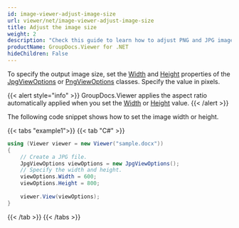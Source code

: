 ```yaml
---
id: image-viewer-adjust-image-size
url: viewer/net/image-viewer-adjust-image-size
title: Adjust the image size
weight: 2
description: "Check this guide to learn how to adjust PNG and JPG images size when rendering documents with Image Viewer by GroupDocs for .NET."
productName: GroupDocs.Viewer for .NET
hideChildren: False
---
```

To specify the output image size, set the [Width](https://reference.groupdocs.com/net/viewer/groupdocs.viewer.options/jpgviewoptions/properties/width) and [Height](https://reference.groupdocs.com/net/viewer/groupdocs.viewer.options/jpgviewoptions/properties/height) properties of the [JpgViewOptions](https://reference.groupdocs.com/net/viewer/groupdocs.viewer.options/jpgviewoptions) or [PngViewOptions](https://reference.groupdocs.com/net/viewer/groupdocs.viewer.options/pngviewoptions) classes. Specify the value in pixels.

{{< alert style="info" >}}
GroupDocs.Viewer applies the aspect ratio automatically applied when you set the [Width](https://reference.groupdocs.com/net/viewer/groupdocs.viewer.options/jpgviewoptions/properties/width) or [Height](https://reference.groupdocs.com/net/viewer/groupdocs.viewer.options/jpgviewoptions/properties/height) value.
{{< /alert >}}

The following code snippet shows how to set the image width or height.

{{< tabs "example1">}}
{{< tab "C#" >}}
```csharp
using (Viewer viewer = new Viewer("sample.docx"))
{
    // Create a JPG file.
    JpgViewOptions viewOptions = new JpgViewOptions();
    // Specify the width and height.
    viewOptions.Width = 600;
    viewOptions.Height = 800;
    
    viewer.View(viewOptions);
}
```
{{< /tab >}}
{{< /tabs >}}

